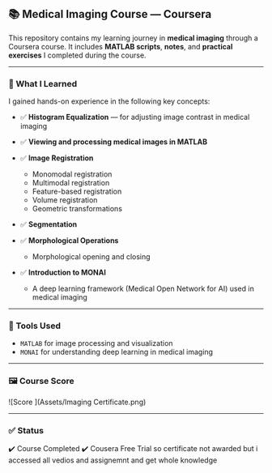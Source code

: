
## 📚 Medical Imaging Course — Coursera

This repository contains my learning journey in **medical imaging** through a Coursera course.
It includes **MATLAB scripts**, **notes**, and **practical exercises** I completed during the course.

---

### 🧠 What I Learned

I gained hands-on experience in the following key concepts:

* ✅ **Histogram Equalization** — for adjusting image contrast in medical imaging
* ✅ **Viewing and processing medical images in MATLAB**
* ✅ **Image Registration**

  * Monomodal registration
  * Multimodal registration
  * Feature-based registration
  * Volume registration
  * Geometric transformations
* ✅ **Segmentation**
* ✅ **Morphological Operations**

  * Morphological opening and closing
* ✅ **Introduction to MONAI**

  * A deep learning framework (Medical Open Network for AI) used in medical imaging

---

### 🧪 Tools Used

* `MATLAB` for image processing and visualization
* `MONAI` for understanding deep learning in medical imaging

---

### 🖼️ Course Score



![Score ](Assets/Imaging Certificate.png)


---



### ✅ Status

✔️ Course Completed
✔️ Cousera Free Trial so certificate not awarded but i accessed all vedios and assignemnt and get whole knowledge 


